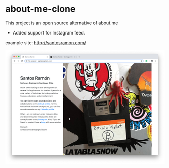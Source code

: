 # about-me-clone

This project is an open source alternative of about.me
- Added support for Instagram feed.

example site: http://santosramon.com/

![screenshot](https://raw.githubusercontent.com/santos88/about-me-clone/master/img/example.png)
